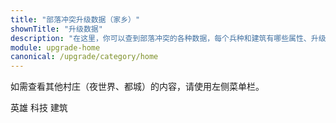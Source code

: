 ```yaml
---
title: "部落冲突升级数据（家乡）"
shownTitle: "升级数据"
description: "在这里，你可以查到部落冲突的各种数据，每个兵种和建筑有哪些属性、升级要多久、多少资源这些东西写得清清楚楚。本页面是家乡村庄的数据。"
module: upgrade-home
canonical: /upgrade/category/home
---
```


<script setup>
import ListItems from '@/components/upgrade/ListItems.vue';
import ListItem from '@/components/upgrade/ListItem.vue';
import { getCookie } from '@/assets/global/utils.js';

let activeTabIndex = 0;
const activeTabCookieValue = getCookie("cp-upgrade-active-tab");
if (activeTabCookieValue === "home-techniques") {
    activeTabIndex = 1;
} else if (activeTabCookieValue === "home-buildings") {
    activeTabIndex = 2;
}
</script>

如需查看其他村庄（夜世界、都城）的内容，请使用左侧菜单栏。

<SwitchTabs contentClass="cp-upgrade-item" :stickyTabs="true" :averageTabs="true" :pageTabs="true">
    <SwitchTab tabId="cp-upgrade-heroes"
        :activeTab="activeTabIndex === 0"
        upgradeCookieValue="home-heroes">英雄</SwitchTab>
    <SwitchTab tabId="cp-upgrade-techniques"
        :activeTab="activeTabIndex === 1"
        upgradeCookieValue="home-techniques">科技</SwitchTab>
    <SwitchTab tabId="cp-upgrade-buildings"
        :activeTab="activeTabIndex === 2"
        upgradeCookieValue="home-buildings">建筑</SwitchTab>
</SwitchTabs>

<SwitchTabGroup id="cp-upgrade-heroes" class="cp-upgrade-item">
    <ListItems title="英雄" imgFolder="home_heroes">
        <ListItem name="野蛮人之王" imgSrc="0200/Barbarian_King_thumb.png" link="0200-Barbarian-King" :heroIndex="0" :lazyLoading="false" />
        <ListItem name="弓箭女皇" imgSrc="0201/Archer_Queen_thumb.png" link="0201-Archer-Queen" :heroIndex="1" :lazyLoading="false" />
        <ListItem name="亡灵王子" imgSrc="0204/Minion_Prince_thumb.png" link="0204-Minion-Prince" :heroIndex="4" :lazyLoading="false" />
        <ListItem name="大守护者" imgSrc="0202/Grand_Warden_thumb.png" link="0202-Grand-Warden" :heroIndex="2" :lazyLoading="false" />
        <ListItem name="飞盾战神" imgSrc="0203/Royal_Champion_thumb.png" link="0203-Royal-Champion" :heroIndex="3" :lazyLoading="false" />
    </ListItems>
    <ListItems title="战宠" imgFolder="home_heroes">
        <ListItem name="莱希" imgSrc="0280/L.A.S.S.I_thumb.png" link="0280-L.A.S.S.I" :lazyLoading="false" />
        <ListItem name="闪枭" imgSrc="0281/Electro_Owl_thumb.png" link="0281-Electro-Owl" :lazyLoading="false" />
        <ListItem name="大牦" imgSrc="0282/Mighty_Yak_thumb.png" link="0282-Mighty-Yak" :lazyLoading="false" />
        <ListItem name="独角" imgSrc="0283/Unicorn_thumb.png" link="0283-Unicorn" :lazyLoading="false" />
        <ListItem name="冰牙" imgSrc="0284/Frosty_thumb.png" link="0284-Frosty" :lazyLoading="false" />
        <ListItem name="地兽" imgSrc="0285/Diggy_thumb.png" link="0285-Diggy" :lazyLoading="false" />
        <ListItem name="猛蜥" imgSrc="0286/Poison_Lizard_thumb.png" link="0286-Poison-Lizard" :lazyLoading="false" />
        <ListItem name="凤凰" imgSrc="0287/Phoenix_thumb.png" link="0287-Phoenix" :lazyLoading="false" />
        <ListItem name="灵狐" imgSrc="0288/Spirit_Fox_thumb.png" link="0288-Spirit-Fox" :lazyLoading="false" />
        <ListItem name="愤怒水母" imgSrc="0289/Angry_Jelly_thumb.png" link="0289-Angry-Jelly" :lazyLoading="false" />
    </ListItems>
    <ListItems title="英雄装备" imgFolder="home_heroes">
        <ListItem name="野蛮人木偶" imgSrc="0700/Barbarian_Puppet_thumb.png" link="0700-Barbarian-Puppet" :heroIndex="0" :lazyLoading="false" />
        <ListItem name="狂暴药水瓶" imgSrc="0701/Rage_Vial_thumb.png" link="0701-Rage-Vial" :heroIndex="0" :lazyLoading="false" />
        <ListItem name="地震金靴" imgSrc="0702/Earthquake_Boots_thumb.png" link="0702-Earthquake-Boots" :heroIndex="0" :lazyLoading="false" />
        <ListItem name="嗜血胡须" imgSrc="0703/Vampstache_thumb.png" link="0703-Vampstache" :heroIndex="0" :lazyLoading="false" />
        <ListItem name="巨型手套" imgSrc="0704/Giant_Gauntlet_thumb.png" link="0704-Giant-Gauntlet" :heroIndex="0" :lazyLoading="false" />
        <ListItem name="尖刺足球" imgSrc="0705/Spiky_Ball_thumb.png" link="0705-Spiky-Ball" :heroIndex="0" :lazyLoading="false" />
        <ListItem name="弓箭手木偶" imgSrc="0740/Archer_Puppet_thumb.png" link="0740-Archer-Puppet" :heroIndex="1" :lazyLoading="false" />
        <ListItem name="隐形药水瓶" imgSrc="0741/Invisibility_Vial_thumb.png" link="0741-Invisibility-Vial" :heroIndex="1" :lazyLoading="false" />
        <ListItem name="巨型箭矢" imgSrc="0742/Giant_Arrow_thumb.png" link="0742-Giant-Arrow" :heroIndex="1" :lazyLoading="false" />
        <ListItem name="天使木偶" imgSrc="0743/Healer_Puppet_thumb.png" link="0743-Healer-Puppet" :heroIndex="1" />
        <ListItem name="冰封箭矢" imgSrc="0744/Frozen_Arrow_thumb.png" link="0744-Frozen-Arrow" :heroIndex="1" />
        <ListItem name="克隆魔镜" imgSrc="0745/Magic_Mirror_thumb.png" link="0745-Magic-Mirror" :heroIndex="1" />
        <ListItem name="永恒书卷" imgSrc="0780/Eternal_Tome_thumb.png" link="0780-Eternal-Tome" :heroIndex="2" />
        <ListItem name="生命宝石" imgSrc="0781/Life_Gem_thumb.png" link="0781-Life-Gem" :heroIndex="2" />
        <ListItem name="狂暴宝石" imgSrc="0782/Rage_Gem_thumb.png" link="0782-Rage-Gem" :heroIndex="2" />
        <ListItem name="治疗书卷" imgSrc="0783/Healing_Tome_thumb.png" link="0783-Healing-Tome" :heroIndex="2" />
        <ListItem name="巨大火球" imgSrc="0784/Fireball_thumb.png" link="0784-Fireball" :heroIndex="2" />
        <ListItem name="熔岩气球玩偶" imgSrc="0785/Lavaloon_Puppet_thumb.png" link="0785-Lavaloon-Puppet" :heroIndex="2" />
        <ListItem name="寻踪飞盾" imgSrc="07c0/Seeking_Shield_thumb.png" link="07c0-Seeking-Shield" :heroIndex="3" />
        <ListItem name="皇家宝石" imgSrc="07c1/Royal_Gem_thumb.png" link="07c1-Royal-Gem" :heroIndex="3" />
        <ListItem name="野猪骑士木偶" imgSrc="07c2/Hog_Rider_Puppet_thumb.png" link="07c2-Hog-Rider-Puppet" :heroIndex="3" />
        <ListItem name="急速药水瓶" imgSrc="07c3/Haste_Vial_thumb.png" link="07c3-Haste-Vial" :heroIndex="3" />
        <ListItem name="火箭飞矛" imgSrc="07c4/Rocket_Spear_thumb.png" link="07c4-Rocket-Spear" :heroIndex="3" />
    </ListItems>
</SwitchTabGroup>

<SwitchTabGroup id="cp-upgrade-techniques" class="cp-upgrade-item">
    <ListItems title="圣水兵" imgFolder="home_tech">
        <ListItem name="野蛮人" imgSrc="0000/Barbarian_thumb.png" link="0000-Barbarian" />
        <ListItem name="弓箭手" imgSrc="0001/Archer_thumb.png" link="0001-Archer" />
        <ListItem name="巨人" imgSrc="0002/Giant_thumb.png" link="0002-Giant" />
        <ListItem name="哥布林" imgSrc="0003/Goblin_thumb.png" link="0003-Goblin" />
        <ListItem name="炸弹人" imgSrc="0004/Wall_Breaker_thumb.png" link="0004-Wall-Breaker" />
        <ListItem name="气球兵" imgSrc="0005/Balloon_thumb.png" link="0005-Balloon" />
        <ListItem name="法师" imgSrc="0006/Wizard_thumb.png" link="0006-Wizard" />
        <ListItem name="天使" imgSrc="0007/Healer_thumb.png" link="0007-Healer" />
        <ListItem name="飞龙" imgSrc="0008/Dragon_thumb.png" link="0008-Dragon" />
        <ListItem name="皮卡超人" imgSrc="0009/P.E.K.K.A_thumb.png" link="0009-P.E.K.K.A" />
        <ListItem name="飞龙宝宝" imgSrc="000a/Baby_Dragon_thumb.png" link="000a-Baby-Dragon" />
        <ListItem name="掘地矿工" imgSrc="000b/Miner_thumb.png" link="000b-Miner" />
        <ListItem name="雷电飞龙" imgSrc="000c/Electro_Dragon_thumb.png" link="000c-Electro-Dragon" />
        <ListItem name="大雪怪" imgSrc="000d/Yeti_thumb.png" link="000d-Yeti" />
        <ListItem name="龙骑士" imgSrc="000e/Dragon_Rider_thumb.png" link="000e-Dragon-Rider" />
        <ListItem name="雷霆泰坦" imgSrc="000f/Electro_Titan_thumb.png" link="000f-Electro-Titan" />
        <ListItem name="根蔓骑士" imgSrc="0010/Root_Rider_thumb.png" link="0010-Root-Rider" />
    </ListItems>
    <ListItems title="黑水兵" imgFolder="home_tech">
        <ListItem name="亡灵" imgSrc="0080/Minion_thumb.png" link="0080-Minion" />
        <ListItem name="野猪骑士" imgSrc="0081/Hog_Rider_thumb.png" link="0081-Hog-Rider" />
        <ListItem name="瓦基丽武神" imgSrc="0082/Valkyrie_thumb.png" link="0082-Valkyrie" />
        <ListItem name="戈仑石人" imgSrc="0083/Golem_thumb.png" link="0083-Golem" />
        <ListItem name="女巫" imgSrc="0084/Witch_thumb.png" link="0084-Witch" />
        <ListItem name="熔岩猎犬" imgSrc="0085/Lava_Hound_thumb.png" link="0085-Lava-Hound" />
        <ListItem name="巨石投手" imgSrc="0086/Bowler_thumb.png" link="0086-Bowler" />
        <ListItem name="戈仑冰人" imgSrc="0087/Ice_Golem_thumb.png" link="0087-Ice-Golem" />
        <ListItem name="英雄猎手" imgSrc="0088/Headhunter_thumb.png" link="0088-Headhunter" />
        <ListItem name="守护者学徒" imgSrc="0089/Apprentice_Warden_thumb.png" link="0089-Apprentice-Warden" />
        <ListItem name="德鲁伊" imgSrc="008a/Druid_thumb.png" link="008a-Druid" />
    </ListItems>
    <ListItems title="超级兵" imgFolder="home_tech">
        <ListItem name="超级野蛮人" imgSrc="0600/Super_Barbarian_thumb.png" link="0600-Super-Barbarian" />
        <ListItem name="超级弓箭手" imgSrc="0606/Super_Archer_thumb.png" link="0606-Super-Archer" />
        <ListItem name="超级巨人" imgSrc="0602/Super_Giant_thumb.png" link="0602-Super-Giant" />
        <ListItem name="隐秘哥布林" imgSrc="0601/Sneaky_Goblin_thumb.png" link="0601-Sneaky-Goblin" />
        <ListItem name="超级炸弹人" imgSrc="0603/Super_Wall_Breaker_thumb.png" link="0603-Super-Wall-Breaker" />
        <ListItem name="火箭气球兵" imgSrc="060b/Rocket_Balloon_thumb.png" link="060b-Rocket-Balloon" />
        <ListItem name="超级法师" imgSrc="0609/Super_Wizard_thumb.png" link="0609-Super-Wizard" />
        <ListItem name="超级飞龙" imgSrc="060d/Super_Dragon_thumb.png" link="060d-Super-Dragon" />
        <ListItem name="地狱飞龙" imgSrc="0604/Inferno_Dragon_thumb.png" link="0604-Inferno-Dragon" />
        <ListItem name="超级矿工" imgSrc="060e/Super_Miner_thumb.png" link="060e-Super-Miner" />
        <ListItem name="超级亡灵" imgSrc="0608/Super_Minion_thumb.png" link="0608-Super-Minion" />
        <ListItem name="超级野猪骑士" imgSrc="060f/Super_Hog_Rider_thumb.png" link="060f-Super-Hog-Rider" />
        <ListItem name="超级瓦基丽武神" imgSrc="0607/Super_Valkyrie_thumb.png" link="0607-Super-Valkyrie" />
        <ListItem name="超级女巫" imgSrc="0605/Super_Witch_thumb.png" link="0605-Super-Witch" />
        <ListItem name="寒冰猎犬" imgSrc="060a/Ice_Hound_thumb.png" link="060a-Ice-Hound" />
        <ListItem name="超级巨石投手" imgSrc="060c/Super_Bowler_thumb.png" link="060c-Super-Bowler" />
    </ListItems>
    <ListItems title="法术" imgFolder="home_tech">
        <ListItem name="雷电法术" imgSrc="0100/Lightning_Spell.png" link="0100-Lightning-Spell" />
        <ListItem name="疗伤法术" imgSrc="0101/Healing_Spell.png" link="0101-Healing-Spell" />
        <ListItem name="狂暴法术" imgSrc="0102/Rage_Spell.png" link="0102-Rage-Spell" />
        <ListItem name="弹跳法术" imgSrc="0103/Jump_Spell.png" link="0103-Jump-Spell" />
        <ListItem name="冰冻法术" imgSrc="0104/Freeze_Spell.png" link="0104-Freeze-Spell" />
        <ListItem name="镜像法术" imgSrc="0105/Clone_Spell.png" link="0105-Clone-Spell" />
        <ListItem name="隐形法术" imgSrc="0106/Invisibility_Spell.png" link="0106-Invisibility-Spell" />
        <ListItem name="回溯法术" imgSrc="0107/Recall_Spell.png" link="0107-Recall-Spell" />
        <ListItem name="毒药法术" imgSrc="0180/Poison_Spell.png" link="0180-Poison-Spell" />
        <ListItem name="地震法术" imgSrc="0181/Earthquake_Spell.png" link="0181-Earthquake-Spell" />
        <ListItem name="急速法术" imgSrc="0182/Haste_Spell.png" link="0182-Haste-Spell" />
        <ListItem name="骷髅法术" imgSrc="0183/Skeleton_Spell.png" link="0183-Skeleton-Spell" />
        <ListItem name="蝙蝠法术" imgSrc="0184/Bat_Spell.png" link="0184-Bat-Spell" />
        <ListItem name="蔓生法术" imgSrc="0185/Overgrowth_Spell.png" link="0185-Overgrowth-Spell" />
    </ListItems>
    <ListItems title="攻城机器" imgFolder="home_tech">
        <ListItem name="攻城战车" imgSrc="0240/Wall_Wrecker_thumb.png" link="0240-Wall-Wrecker" />
        <ListItem name="攻城飞艇" imgSrc="0241/Battle_Blimp_thumb.png" link="0241-Battle-Blimp" />
        <ListItem name="攻城气球" imgSrc="0242/Stone_Slammer_thumb.png" link="0242-Stone-Slammer" />
        <ListItem name="攻城训练营" imgSrc="0243/Siege_Barracks_thumb.png" link="0243-Siege-Barracks" />
        <ListItem name="攻城滚木车" imgSrc="0244/Log_Launcher_thumb.png" link="0244-Log-Launcher" />
        <ListItem name="攻城烈焰车" imgSrc="0245/Flame_Flinger_thumb.png" link="0245-Flame-Flinger" />
        <ListItem name="攻城钻机" imgSrc="0246/Battle_Drill_thumb.png" link="0246-Battle-Drill" />
    </ListItems>
</SwitchTabGroup>

<SwitchTabGroup id="cp-upgrade-buildings" class="cp-upgrade-item">
    <ListItems title="大本营及武器" imgFolder="home_buildings">
        <ListItem name="大本营" imgSrc="0400/Town_Hall16.png" link="0400-Town-Hall" />
        <ListItem name="巨型特斯拉电磁塔" imgSrc="030c/Giga_Tesla5_thumb.png" link="030c-Giga-Tesla" />
        <ListItem name="巨型地狱之塔" imgSrc="030d/Giga_Inferno16_thumb.png" link="030d-Giga-Inferno" />
    </ListItems>
    <ListItems title="防御建筑" imgFolder="home_buildings">
        <ListItem name="城墙" imgSrc="0300/Wall17_thumb.png" link="0300-Walls" />
        <ListItem name="加农炮" imgSrc="0301/Cannon21.png" link="0301-Cannon" />
        <ListItem name="箭塔" imgSrc="0302/Archer_Tower21.png" link="0302-Archer-Tower" />
        <ListItem name="迫击炮" imgSrc="0303/Mortar16.png" link="0303-Mortar" />
        <ListItem name="防空火箭" imgSrc="0304/Air_Defense14.png" link="0304-Air-Defense" />
        <ListItem name="法师塔" imgSrc="0305/Wizard_Tower16.png" link="0305-Wizard-Tower" />
        <ListItem name="空气炮" imgSrc="0306/Air_Sweeper7.png" link="0306-Air-Sweeper" />
        <ListItem name="特斯拉电磁塔" imgSrc="0307/Hidden_Tesla15.png" link="0307-Hidden-Tesla" />
        <ListItem name="炸弹塔" imgSrc="0308/Bomb_Tower11.png" link="0308-Bomb-Tower" />
        <ListItem name="X连弩" imgSrc="0309/X-Bow11.png" link="0309-X-Bow" />
        <ListItem name="地狱之塔" imgSrc="030a/Inferno_Tower10.png" link="030a-Inferno-Tower" />
        <ListItem name="天鹰火炮" imgSrc="030b/Eagle_Artillery7.png" link="030b-Eagle-Artillery" />
        <ListItem name="投石炮" imgSrc="030e/Scattershot5.png" link="030e-Scattershot" />
        <ListItem name="法术塔" imgSrc="0311/Spell_Tower3_Rage.png" link="0311-Spell-Tower" />
        <ListItem name="巨石碑" imgSrc="0312/Monolith3.png" link="0312-Monolith" />
        <ListItem name="跳弹加农炮" imgSrc="0313/Ricochet_Cannon2.png" link="0313-Ricochet-Cannon" />
        <ListItem name="多人箭塔" imgSrc="0314/Multi-Archer_Tower2.png" link="0314-Multi-Archer-Tower" />
    </ListItems>
    <ListItems title="陷阱" imgFolder="home_buildings">
        <ListItem name="隐形炸弹" imgSrc="0380/Bomb11.png" link="0380-Bomb" />
        <ListItem name="隐形弹簧" imgSrc="0381/Spring_Trap5.png" link="0381-Spring-Trap" />
        <ListItem name="空中炸弹" imgSrc="0382/Air_Bomb11.png" link="0382-Air-Bomb" />
        <ListItem name="巨型炸弹" imgSrc="0383/Giant_Bomb9.png" link="0383-Giant-Bomb" />
        <ListItem name="搜空地雷" imgSrc="0384/Seeking_Air_Mine5.png" link="0384-Seeking-Air-Mine" />
        <ListItem name="骷髅陷阱" imgSrc="0385/Skeleton_Trap3.png" link="0385-Skeleton-Trap" />
        <ListItem name="飓风陷阱" imgSrc="0386/Tornado_Trap2.png" link="0386-Tornado-Trap" />
    </ListItems>
    <ListItems title="资源类建筑" imgFolder="home_buildings">
        <ListItem name="金矿" imgSrc="0401/Gold_Mine16.png" link="0401-Gold-Mine" />
        <ListItem name="圣水收集器" imgSrc="0402/Elixir_Collector16.png" link="0402-Elixir-Collector" />
        <ListItem name="暗黑重油钻井" imgSrc="0403/Dark_Elixir_Drill10.png" link="0403-Dark-Elixir-Drill" />
        <ListItem name="储金罐" imgSrc="0404/Gold_Storage17.png" link="0404-Gold-Storage" />
        <ListItem name="圣水瓶" imgSrc="0405/Elixir_Storage17.png" link="0405-Elixir-Storage" />
        <ListItem name="暗黑重油罐" imgSrc="0406/Dark_Elixir_Storage11.png" link="0406-Dark-Elixir-Storage" />
        <ListItem name="部落城堡" imgSrc="0407/Clan_Castle12.png" link="0407-Clan-Castle" />
    </ListItems>
    <ListItems title="军事建筑" imgFolder="home_buildings">
        <ListItem name="兵营" imgSrc="0480/Army_Camp12.png" link="0480-Army-Camp" />
        <ListItem name="训练营" imgSrc="0481/Barracks17.png" link="0481-Barracks" />
        <ListItem name="暗黑训练营" imgSrc="0482/Dark_Barracks10.png" link="0482-Dark-Barracks" />
        <ListItem name="实验室" imgSrc="0483/Laboratory14.png" link="0483-Laboratory" />
        <ListItem name="法术工厂" imgSrc="0484/Spell_Factory7.png" link="0484-Spell-Factory" />
        <ListItem name="暗黑法术工厂" imgSrc="0485/Dark_Spell_Factory6.png" link="0485-Dark-Spell-Factory" />
        <ListItem name="攻城机器工坊" imgSrc="0486/Workshop7.png" link="0486-Workshop" />
        <ListItem name="战宠小屋" imgSrc="0487/Pet_House10.png" link="0487-Pet-House" />
        <ListItem name="铁匠铺" imgSrc="0488/Blacksmith9.png" link="0488-Blacksmith" />
        <ListItem name="英雄殿堂" imgSrc="0489/Hero_Hall11.png" link="0489-Hero-Hall" />
    </ListItems>
    <ListItems title="其他" imgFolder="home_buildings">
        <ListItem name="建筑工人小屋" imgSrc="0500/Builders_Hut6.png" link="0500-Builders-Hut" />
        <ListItem name="小博木屋" imgSrc="0501/B.O.Bs_Hut.png" link="0501-B.O.Bs-Hut" />
        <ListItem name="建筑工人学徒" imgSrc="0502/Builder%27s_Apprentice_thumb.png" link="0502-Builder%27s-Apprentice" />
    </ListItems>
</SwitchTabGroup>